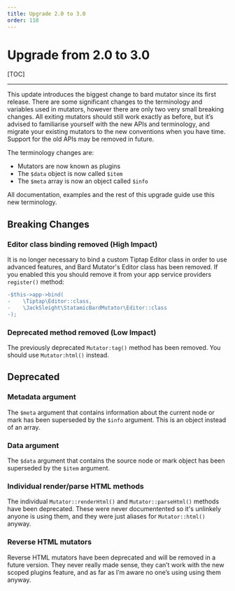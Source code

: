 ```yaml
---
title: Upgrade 2.0 to 3.0
order: 110
---
```


# Upgrade from 2.0 to 3.0

[TOC]

---

This update introduces the biggest change to bard mutator since its first release. There are some significant changes to the terminology and variables used in mutators, however there are only two very small breaking changes. All exiting mutators should still work exactly as before, but it’s advised to familiarise yourself with the new APIs and terminology, and migrate your existing mutators to the new conventions when you have time. Support for the old APIs may be removed in future. 

The terminology changes are:

* Mutators are now known as plugins
* The `$data` object is now called `$item`
* The `$meta` array is now an object called `$info`

All documentation, examples and the rest of this upgrade guide use this new terminology.

## Breaking Changes

### Editor class binding removed (High Impact)

It is no longer necessary to bind a custom Tiptap Editor class in order to use advanced features, and Bard Mutator's Editor class has been removed. If you enabled this you should remove it from your app service providers `register()` method:

```diff
-$this->app->bind(
-    \Tiptap\Editor::class,
-    \JackSleight\StatamicBardMutator\Editor::class
-);
```

### Deprecated method removed (Low Impact)

The previously deprecated `Mutator:tag()` method has been removed. You should use `Mutator:html()` instead.

## Deprecated

### Metadata argument

The `$meta` argument that contains information about the current node or mark has been superseded by the `$info` argument. This is an object instead of an array.

### Data argument

The `$data` argument that contains the source node or mark object has been superseded by the `$item` argument.

### Individual render/parse HTML methods

The individual `Mutator::renderHtml()` and `Mutator::parseHtml()` methods have been deprecated. These were never documentented so it's unlinkely anyone is using them, and they were just aliases for `Mutator::html()` anyway.

### Reverse HTML mutators

Reverse HTML mutators have been deprecated and will be removed in a future version. They never really made sense, they can’t work with the new scoped plugins feature, and as far as I’m aware no one’s using using them anyway.